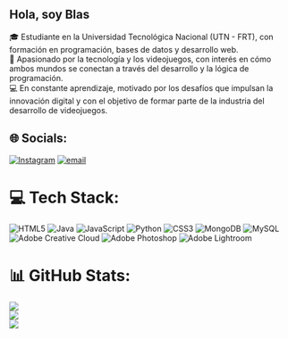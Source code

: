 ## Hola, soy Blas 

🎓 Estudiante en la Universidad Tecnológica Nacional (UTN - FRT), con formación en programación, bases de datos y desarrollo web.<br>
🚀 Apasionado por la tecnología y los videojuegos, con interés en cómo ambos mundos se conectan a través del desarrollo y la lógica de programación.<br>
💻 En constante aprendizaje, motivado por los desafíos que impulsan la innovación digital y con el objetivo de formar parte de la industria del desarrollo de videojuegos.<br>


## 🌐 Socials:
[![Instagram](https://img.shields.io/badge/Instagram-%23E4405F.svg?logo=Instagram&logoColor=white)](https://instagram.com/blaslescano_) [![email](https://img.shields.io/badge/Email-D14836?logo=gmail&logoColor=white)](mailto:lescanoblassebastian@gmail.com) 

# 💻 Tech Stack:
![HTML5](https://img.shields.io/badge/html5-%23E34F26.svg?style=for-the-badge&logo=html5&logoColor=white) ![Java](https://img.shields.io/badge/java-%23ED8B00.svg?style=for-the-badge&logo=openjdk&logoColor=white) ![JavaScript](https://img.shields.io/badge/javascript-%23323330.svg?style=for-the-badge&logo=javascript&logoColor=%23F7DF1E) ![Python](https://img.shields.io/badge/python-3670A0?style=for-the-badge&logo=python&logoColor=ffdd54) ![CSS3](https://img.shields.io/badge/css3-%231572B6.svg?style=for-the-badge&logo=css3&logoColor=white) ![MongoDB](https://img.shields.io/badge/MongoDB-%234ea94b.svg?style=for-the-badge&logo=mongodb&logoColor=white) ![MySQL](https://img.shields.io/badge/mysql-4479A1.svg?style=for-the-badge&logo=mysql&logoColor=white) ![Adobe Creative Cloud](https://img.shields.io/badge/Adobe%20Creative%20Cloud-DA1F26.svg?style=for-the-badge&logo=Adobe%20Creative%20Cloud&logoColor=white) ![Adobe Photoshop](https://img.shields.io/badge/adobe%20photoshop-%2331A8FF.svg?style=for-the-badge&logo=adobe%20photoshop&logoColor=white) ![Adobe Lightroom](https://img.shields.io/badge/Adobe%20Lightroom-31A8FF.svg?style=for-the-badge&logo=Adobe%20Lightroom&logoColor=white)
# 📊 GitHub Stats:
![](https://github-readme-stats.vercel.app/api?username=bslescano&theme=radical&hide_border=false&include_all_commits=false&count_private=false)<br/>
![](https://nirzak-streak-stats.vercel.app/?user=bslescano&theme=radical&hide_border=false)<br/>
![](https://github-readme-stats.vercel.app/api/top-langs/?username=bslescano&theme=radical&hide_border=false&include_all_commits=false&count_private=false&layout=compact)
